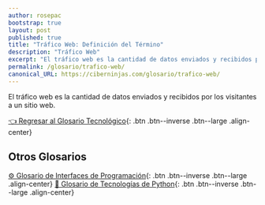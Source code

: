 ```yaml
---
author: rosepac
bootstrap: true
layout: post
published: true
title: "Tráfico Web: Definición del Término"
description: "Tráfico Web"
excerpt: "El tráfico web es la cantidad de datos enviados y recibidos por los visitantes a un sitio web."
permalink: /glosario/trafico-web/
canonical_URL: https://ciberninjas.com/glosario/trafico-web/
---
```


El tráfico web es la cantidad de datos enviados y recibidos por los visitantes a un sitio web.

[👈 Regresar al Glosario Tecnológico](/glosario/){: .btn .btn--inverse .btn--large .align-center}

## Otros Glosarios

[⚙ Glosario de Interfaces de Programación](/glosario/completo-interfaces-programacion/){: .btn .btn--inverse .btn--large .align-center}
[🐍 Glosario de Tecnologías de Python](/glosario/completo-tecnologias-python/){: .btn .btn--inverse .btn--large .align-center}